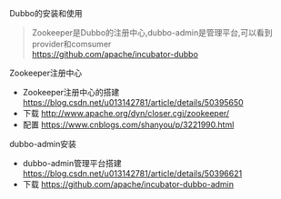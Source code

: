 Dubbo的安装和使用
> Zookeeper是Dubbo的注册中心,dubbo-admin是管理平台,可以看到provider和comsumer
<br>https://github.com/apache/incubator-dubbo

Zookeeper注册中心
* Zookeeper注册中心的搭建
https://blog.csdn.net/u013142781/article/details/50395650
* 下载
http://www.apache.org/dyn/closer.cgi/zookeeper/
* 配置
https://www.cnblogs.com/shanyou/p/3221990.html

dubbo-admin安装
* dubbo-admin管理平台搭建
https://blog.csdn.net/u013142781/article/details/50396621
* 下载
https://github.com/apache/incubator-dubbo-admin






